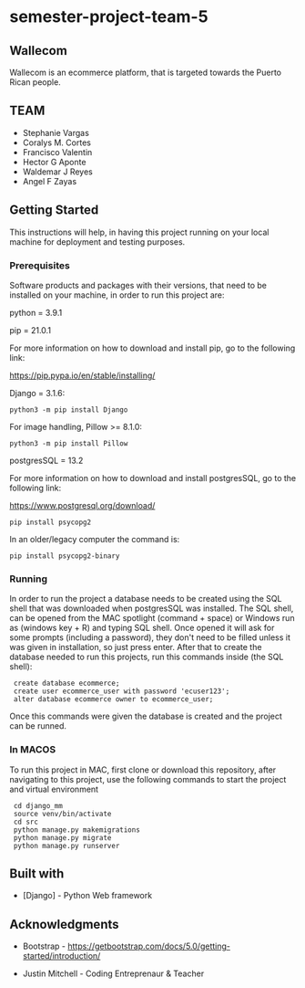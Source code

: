 
# semester-project-team-5

## Wallecom
Wallecom is an ecommerce platform, that is targeted towards the Puerto Rican people.  

## TEAM

* Stephanie Vargas
* Coralys M. Cortes 
* Francisco Valentin
* Hector G Aponte 
* Waldemar J Reyes 
* Angel F Zayas 

## Getting Started

This instructions will help, in having this project running on your local machine for deployment and testing purposes.

### Prerequisites

Software products and packages with their versions, that need to be installed on your machine, in order to run this project are:

python = 3.9.1

pip = 21.0.1

For more information on how to download and install pip, go to the following link:

https://pip.pypa.io/en/stable/installing/

Django = 3.1.6:

```
python3 -m pip install Django
```
For image handling, Pillow >= 8.1.0:

```
python3 -m pip install Pillow
```

postgresSQL = 13.2

For more information on how to download and install postgresSQL, go to the following link:

https://www.postgresql.org/download/

```
pip install psycopg2
```

In an older/legacy computer the command is: 

```
pip install psycopg2-binary
```

### Running

In order to run the project a database needs to be created using the SQL shell that was downloaded when postgresSQL was installed. The SQL shell, can be opened from the MAC spotlight (command + space) or Windows run as (windows key + R) and typing SQL shell. Once opened it will ask for some prompts (including a password), they don't need to be filled unless it was given in installation, so just press enter. After that to create the database needed to run this projects, run this commands inside (the SQL shell):


```
 create database ecommerce;
 create user ecommerce_user with password 'ecuser123';
 alter database ecommerce owner to ecommerce_user;
```

Once this commands were given the database is created and the project can be runned. 

### In MACOS

To run this project in MAC, first clone or download this repository, after navigating to this project, use the following commands to start the project and virtual environment

```
 cd django_mm
 source venv/bin/activate
 cd src
 python manage.py makemigrations
 python manage.py migrate
 python manage.py runserver
```


## Built with 

* [Django] - Python Web framework

## Acknowledgments

* Bootstrap - https://getbootstrap.com/docs/5.0/getting-started/introduction/

* Justin Mitchell - Coding Entreprenaur & Teacher






